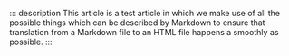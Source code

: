 ::: description
This article is a test article in which we make use of all the possible things
which can be described by Markdown to ensure that translation from a Markdown file
to an HTML file happens a smoothly as possible.
:::
